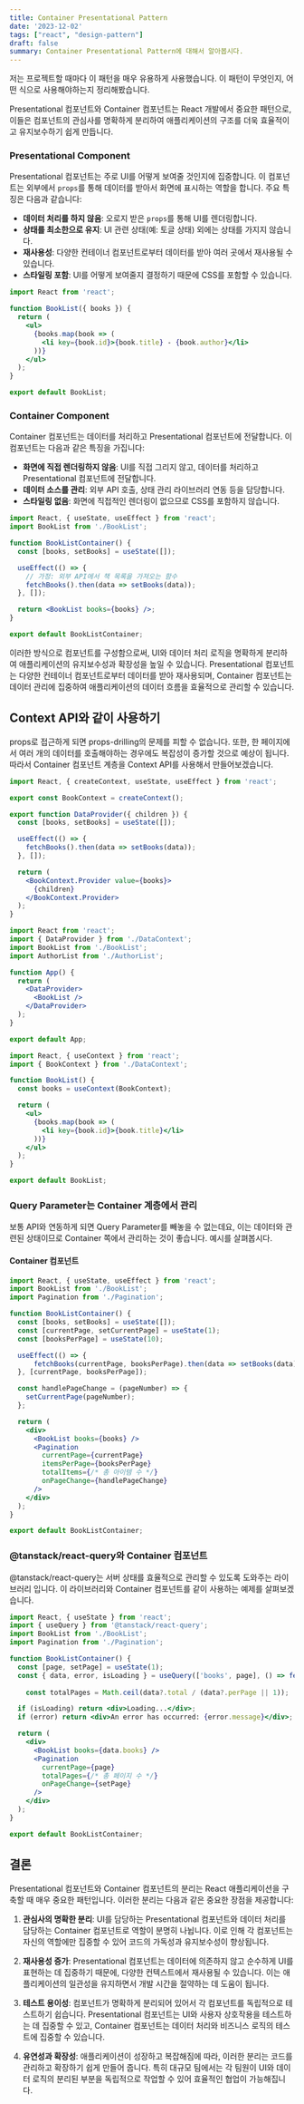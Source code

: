 ```yaml
---
title: Container Presentational Pattern
date: '2023-12-02'
tags: ["react", "design-pattern"]
draft: false
summary: Container Presentational Pattern에 대해서 알아봅시다.
---
```


저는 프로젝트할 때마다 이 패턴을 매우 유용하게 사용했습니다. 이 패턴이 무엇인지, 어떤 식으로 사용해야하는지 정리해봤습니다.

Presentational 컴포넌트와 Container 컴포넌트는 React 개발에서 중요한 패턴으로, 이들은 컴포넌트의 관심사를 명확하게 분리하여 애플리케이션의 구조를 더욱 효율적이고 유지보수하기 쉽게 만듭니다.

### Presentational Component

Presentational 컴포넌트는 주로 UI를 어떻게 보여줄 것인지에 집중합니다. 이 컴포넌트는 외부에서 `props`를 통해 데이터를 받아서 화면에 표시하는 역할을 합니다. 주요 특징은 다음과 같습니다:

- **데이터 처리를 하지 않음**: 오로지 받은 `props`를 통해 UI를 렌더링합니다.
- **상태를 최소한으로 유지**: UI 관련 상태(예: 토글 상태) 외에는 상태를 가지지 않습니다.
- **재사용성**: 다양한 컨테이너 컴포넌트로부터 데이터를 받아 여러 곳에서 재사용될 수 있습니다.
- **스타일링 포함**: UI를 어떻게 보여줄지 결정하기 때문에 CSS를 포함할 수 있습니다.

```jsx
import React from 'react';

function BookList({ books }) {
  return (
    <ul>
      {books.map(book => (
        <li key={book.id}>{book.title} - {book.author}</li>
      ))}
    </ul>
  );
}

export default BookList;
```


### Container Component

Container 컴포넌트는 데이터를 처리하고 Presentational 컴포넌트에 전달합니다. 이 컴포넌트는 다음과 같은 특징을 가집니다:

- **화면에 직접 렌더링하지 않음**: UI를 직접 그리지 않고, 데이터를 처리하고 Presentational 컴포넌트에 전달합니다.
- **데이터 소스를 관리**: 외부 API 호출, 상태 관리 라이브러리 연동 등을 담당합니다.
- **스타일링 없음**: 화면에 직접적인 렌더링이 없으므로 CSS를 포함하지 않습니다.

```jsx
import React, { useState, useEffect } from 'react';
import BookList from './BookList';

function BookListContainer() {
  const [books, setBooks] = useState([]);

  useEffect(() => {
    // 가정: 외부 API에서 책 목록을 가져오는 함수
    fetchBooks().then(data => setBooks(data));
  }, []);

  return <BookList books={books} />;
}

export default BookListContainer;
```

이러한 방식으로 컴포넌트를 구성함으로써, UI와 데이터 처리 로직을 명확하게 분리하여 애플리케이션의 유지보수성과 확장성을 높일 수 있습니다. Presentational 컴포넌트는 다양한 컨테이너 컴포넌트로부터 데이터를 받아 재사용되며, Container 컴포넌트는 데이터 관리에 집중하여 애플리케이션의 데이터 흐름을 효율적으로 관리할 수 있습니다.

## Context API와 같이 사용하기
props로 접근하게 되면 props-drilling의 문제를 피할 수 없습니다. 또한, 한 페이지에서 여러 개의 데이터를 호출해야하는 경우에도 복잡성이 증가할 것으로 예상이 됩니다. 따라서 Container 컴포넌트 계층을 Context API를 사용해서 만들어보겠습니다.

```jsx
import React, { createContext, useState, useEffect } from 'react';

export const BookContext = createContext();

export function DataProvider({ children }) {
  const [books, setBooks] = useState([]);

  useEffect(() => {
    fetchBooks().then(data => setBooks(data));
  }, []);

  return (
    <BookContext.Provider value={books}>
      {children}
    </BookContext.Provider>
  );
}
```

```jsx
import React from 'react';
import { DataProvider } from './DataContext';
import BookList from './BookList';
import AuthorList from './AuthorList';

function App() {
  return (
    <DataProvider>
      <BookList />
    </DataProvider>
  );
}

export default App;
```

```jsx
import React, { useContext } from 'react';
import { BookContext } from './DataContext';

function BookList() {
  const books = useContext(BookContext);

  return (
    <ul>
      {books.map(book => (
        <li key={book.id}>{book.title}</li>
      ))}
    </ul>
  );
}

export default BookList;
```

### Query Parameter는 Container 계층에서 관리
보통 API와 연동하게 되면 Query Parameter를 빼놓을 수 없는데요, 이는 데이터와 관련된 상태이므로 Container 쪽에서 관리하는 것이 좋습니다. 예시를 살펴봅시다.

#### Container 컴포넌트

```jsx
import React, { useState, useEffect } from 'react';
import BookList from './BookList';
import Pagination from './Pagination';

function BookListContainer() {
  const [books, setBooks] = useState([]);
  const [currentPage, setCurrentPage] = useState(1);
  const [booksPerPage] = useState(10);

  useEffect(() => {
	  fetchBooks(currentPage, booksPerPage).then(data => setBooks(data));
  }, [currentPage, booksPerPage]);

  const handlePageChange = (pageNumber) => {
    setCurrentPage(pageNumber);
  };

  return (
    <div>
      <BookList books={books} />
      <Pagination
        currentPage={currentPage}
        itemsPerPage={booksPerPage}
        totalItems={/* 총 아이템 수 */}
        onPageChange={handlePageChange}
      />
    </div>
  );
}

export default BookListContainer;
```

### @tanstack/react-query와 Container 컴포넌트
@tanstack/react-query는 서버 상태를 효율적으로 관리할 수 있도록 도와주는 라이브러리 입니다. 이 라이브러리와 Container 컴포넌트를 같이 사용하는 예제를 살펴보겠습니다.

```jsx
import React, { useState } from 'react';
import { useQuery } from '@tanstack/react-query';
import BookList from './BookList';
import Pagination from './Pagination';

function BookListContainer() {
  const [page, setPage] = useState(1);
  const { data, error, isLoading } = useQuery(['books', page], () => fetchBooks(page));
  
	const totalPages = Math.ceil(data?.total / (data?.perPage || 1));

  if (isLoading) return <div>Loading...</div>;
  if (error) return <div>An error has occurred: {error.message}</div>;

  return (
    <div>
      <BookList books={data.books} />
      <Pagination
        currentPage={page}
        totalPages={/* 총 페이지 수 */}
        onPageChange={setPage}
      />
    </div>
  );
}

export default BookListContainer;
```

## 결론
Presentational 컴포넌트와 Container 컴포넌트의 분리는 React 애플리케이션을 구축할 때 매우 중요한 패턴입니다. 이러한 분리는 다음과 같은 중요한 장점을 제공합니다:

1. **관심사의 명확한 분리**: UI를 담당하는 Presentational 컴포넌트와 데이터 처리를 담당하는 Container 컴포넌트로 역할이 분명히 나뉩니다. 이로 인해 각 컴포넌트는 자신의 역할에만 집중할 수 있어 코드의 가독성과 유지보수성이 향상됩니다.
    
2. **재사용성 증가**: Presentational 컴포넌트는 데이터에 의존하지 않고 순수하게 UI를 표현하는 데 집중하기 때문에, 다양한 컨텍스트에서 재사용될 수 있습니다. 이는 애플리케이션의 일관성을 유지하면서 개발 시간을 절약하는 데 도움이 됩니다.
    
3. **테스트 용이성**: 컴포넌트가 명확하게 분리되어 있어서 각 컴포넌트를 독립적으로 테스트하기 쉽습니다. Presentational 컴포넌트는 UI와 사용자 상호작용을 테스트하는 데 집중할 수 있고, Container 컴포넌트는 데이터 처리와 비즈니스 로직의 테스트에 집중할 수 있습니다.
    
4. **유연성과 확장성**: 애플리케이션이 성장하고 복잡해짐에 따라, 이러한 분리는 코드를 관리하고 확장하기 쉽게 만들어 줍니다. 특히 대규모 팀에서는 각 팀원이 UI와 데이터 로직의 분리된 부분을 독립적으로 작업할 수 있어 효율적인 협업이 가능해집니다.
    